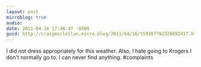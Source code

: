 ```yaml
---
layout: post
microblog: true
audio: 
date: 2011-04-16 17:48:47 -0500
guid: http://craigmcclellan.micro.blog/2011/04/16/t59387792328892417.html
---
```

I did not dress appropriately for this weather. Also, I hate going to Krogers I don't normally go to. I can never find anything. #complaints
